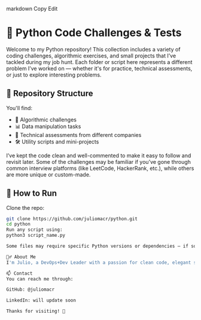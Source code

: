 
markdown
Copy
Edit
# 🐍 Python Code Challenges & Tests

Welcome to my Python repository! This collection includes a variety of coding challenges, algorithmic exercises, and small projects that I’ve tackled during my job hunt. Each folder or script here represents a different problem I’ve worked on — whether it's for practice, technical assessments, or just to explore interesting problems.

## 📁 Repository Structure

You'll find:

- 🧠 Algorithmic challenges
- 📊 Data manipulation tasks
- 🧪 Technical assessments from different companies
- 🛠️ Utility scripts and mini-projects

I’ve kept the code clean and well-commented to make it easy to follow and revisit later. Some of the challenges may be familiar if you’ve gone through common interview platforms (like LeetCode, HackerRank, etc.), while others are more unique or custom-made.

## 🚀 How to Run

Clone the repo:

```bash
git clone https://github.com/juliomacr/python.git
cd python
Run any script using:
python3 script_name.py

Some files may require specific Python versions or dependencies — if so, a requirements.txt or inline comment will guide you.

🙋‍♂️ About Me
I'm Julio, a DevOps+Dev Leader with a passion for clean code, elegant solutions, and continuous learning. I'm currently exploring new opportunities — feel free to check out my LinkedIn or get in touch!

📫 Contact
You can reach me through:

GitHub: @juliomacr

LinkedIn: will update soon

Thanks for visiting! 🌟

